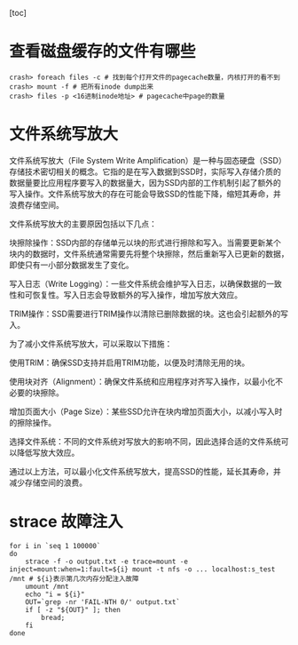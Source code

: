 [toc]

# 查看磁盘缓存的文件有哪些

```shell
crash> foreach files -c # 找到每个打开文件的pagecache数量，内核打开的看不到
crash> mount -f # 把所有inode dump出来
crash> files -p <16进制inode地址> # pagecache中page的数量
```

# 文件系统写放大


文件系统写放大（File System Write Amplification）是一种与固态硬盘（SSD）存储技术密切相关的概念。它指的是在写入数据到SSD时，实际写入存储介质的数据量要比应用程序要写入的数据量大，因为SSD内部的工作机制引起了额外的写入操作。文件系统写放大的存在可能会导致SSD的性能下降，缩短其寿命，并浪费存储空间。

文件系统写放大的主要原因包括以下几点：

块擦除操作：SSD内部的存储单元以块的形式进行擦除和写入。当需要更新某个块内的数据时，文件系统通常需要先将整个块擦除，然后重新写入已更新的数据，即使只有一小部分数据发生了变化。

写入日志（Write Logging）：一些文件系统会维护写入日志，以确保数据的一致性和可恢复性。写入日志会导致额外的写入操作，增加写放大效应。

TRIM操作：SSD需要进行TRIM操作以清除已删除数据的块。这也会引起额外的写入。

为了减小文件系统写放大，可以采取以下措施：

使用TRIM：确保SSD支持并启用TRIM功能，以便及时清除无用的块。

使用块对齐（Alignment）：确保文件系统和应用程序对齐写入操作，以最小化不必要的块擦除。

增加页面大小（Page Size）：某些SSD允许在块内增加页面大小，以减小写入时的擦除操作。

选择文件系统：不同的文件系统对写放大的影响不同，因此选择合适的文件系统可以降低写放大效应。

通过以上方法，可以最小化文件系统写放大，提高SSD的性能，延长其寿命，并减少存储空间的浪费。

# strace 故障注入

```shell
for i in `seq 1 100000`
do
    strace -f -o output.txt -e trace=mount -e inject=mount:when=1:fault=${i} mount -t nfs -o ... localhost:s_test /mnt # ${i}表示第几次内存分配注入故障
    umount /mnt
    echo "i = ${i}"
    OUT=`grep -nr 'FAIL-NTH 0/' output.txt`
    if [ -z "${OUT}" ]; then
        bread;
    fi
done
```